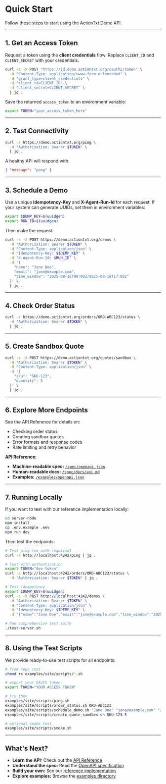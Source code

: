 # Quick Start

Follow these steps to start using the ActionTxt Demo API.

---

## 1. Get an Access Token

Request a token using the **client credentials** flow. Replace `CLIENT_ID` and `CLIENT_SECRET` with your credentials.

```bash
curl -s -X POST "https://id.demo.actiontxt.org/oauth2/token" \
  -H "Content-Type: application/xwww-form-urlencoded" \
  -d "grant_type=client_credentials" \
  -d "client_id=CLIENT_ID" \
  -d "client_secret=CLIENT_SECRET" \
  | jq .
```

Save the returned `access_token` to an environment variable:

```bash
export TOKEN="your_access_token_here"
```

---

## 2. Test Connectivity

```bash
curl -s https://demo.actiontxt.org/ping \
  -H "Authorization: Bearer $TOKEN" \
  | jq .
```

A healthy API will respond with:

```json
{ "message": "pong" }
```

---

## 3. Schedule a Demo

Use a unique **Idempotency-Key** and **X-Agent-Run-Id** for each request.
If your system can generate UUIDs, set them in environment variables:

```bash
export IDEMP_KEY=$(uuidgen)
export RUN_ID=$(uuidgen)
```

Then make the request:

```bash
curl -s -X POST https://demo.actiontxt.org/demos \
  -H "Authorization: Bearer $TOKEN" \
  -H "Content-Type: application/json" \
  -H "Idempotency-Key: $IDEMP_KEY" \
  -H "X-Agent-Run-Id: $RUN_ID" \
  -d '{
    "name": "Jane Doe",
    "email": "jane@example.com",
    "time_window": "2025-08-16T09:00Z/2025-08-18T17:00Z"
  }' \
  | jq .
```

---

## 4. Check Order Status

```bash
curl -s https://demo.actiontxt.org/orders/ORD-ABC123/status \
  -H "Authorization: Bearer $TOKEN" \
  | jq .
```

---

## 5. Create Sandbox Quote

```bash
curl -s -X POST https://demo.actiontxt.org/quotes/sandbox \
  -H "Authorization: Bearer $TOKEN" \
  -H "Content-Type: application/json" \
  -d '{
    "sku": "SKU-123",
    "quantity": 5
  }' \
  | jq .
```

---

## 6. Explore More Endpoints

See the API Reference for details on:

* Checking order status
* Creating sandbox quotes
* Error formats and response codes
* Rate limiting and retry behavior

**API Reference:**
- **Machine-readable spec:** [`/spec/openapi.json`](../spec/openapi.json)
- **Human-readable docs:** [`/spec/docs/api.md`](../spec/docs/api.md)
- **Examples:** [`/examples/openapi.json`](../examples/openapi.json)

---

## 7. Running Locally

If you want to test with our reference implementation locally:

```bash
cd server-node
npm install
cp .env.example .env
npm run dev
```

Then test the endpoints:

```bash
# Test ping (no auth required)
curl -s http://localhost:4242/ping | jq .

# Test with authentication
export TOKEN="dev-token"
curl -s http://localhost:4242/orders/ORD-ABC123/status \
  -H "Authorization: Bearer $TOKEN" | jq .

# Test idempotency
export IDEMP_KEY=$(uuidgen)
curl -s -X POST http://localhost:4242/demos \
  -H "Authorization: Bearer $TOKEN" \
  -H "Content-Type: application/json" \
  -H "Idempotency-Key: $IDEMP_KEY" \
  -d '{"name":"Jane Doe","email":"jane@example.com","time_window":"2025-08-16T09:00Z/2025-08-18T17:00Z"}' | jq .

# Run comprehensive test suite
./test-server.sh
```

---

## 8. Using the Test Scripts

We provide ready-to-use test scripts for all endpoints:

```bash
# from repo root
chmod +x examples/site/scripts/*.sh

# export your OAuth token
export TOKEN="YOUR_ACCESS_TOKEN"

# try them
examples/site/scripts/ping.sh
examples/site/scripts/order_status.sh ORD-ABC123
examples/site/scripts/schedule_demo.sh "Jane Doe" "jane@example.com" "2025-08-16T09:00Z/2025-08-18T17:00Z"
examples/site/scripts/create_quote_sandbox.sh SKU-123 5

# optional smoke test
examples/site/scripts/smoke.sh
```

---

## What's Next?

- **Learn the API:** Check out the [API Reference](../spec/docs/api.md)
- **Understand the spec:** Read the [OpenAPI specification](../spec/openapi.json)
- **Build your own:** See our [reference implementation](../README.md#for-contributors--local-dev)
- **Explore examples:** Browse the [examples directory](../examples/)
